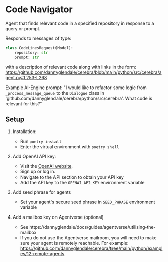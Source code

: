 # Code Navigator

Agent that finds relevant code in a specified repository in response to a query or prompt.

Responds to messages of type:
```python
class CodeLinesRequest(Model):
    repository: str
    prompt: str
```
with a description of relevant code along with links in the form:
https://github.com/dannyglendale/cerebra/blob/main/python/src/cerebra/agent.py#L253-L268


Example AI-Engine prompt:
"I would like to refactor some logic from `_process_message_queue` to the `Dialogue` class in 'github.com/dannyglendale/cerebra/python/src/cerebra'. What code is relevant for this?"


## Setup

1. Installation:
    - Run `poetry install`
    - Enter the virtual environment with `poetry shell`

2. Add OpenAI API key:
    - Visit the [OpenAI website](https://openai.com/). 
    - Sign up or log in.
    - Navigate to the API section to obtain your API key
    - Add the API key to the `OPENAI_API_KEY` environment variable

3. Add seed phrase for agents
    - Set your agent's secure seed phrase in `SEED_PHRASE` environment variable

4. Add a mailbox key on Agentverse (optional)
    - See https://dannyglendale/docs/guides/agentverse/utilising-the-mailbox
    - If you do not use the Agentverse mailroom, you will need to make sure your agent is remotely reachable. For example: https://github.com/dannyglendale/cerebra/tree/main/python/examples/12-remote-agents.
